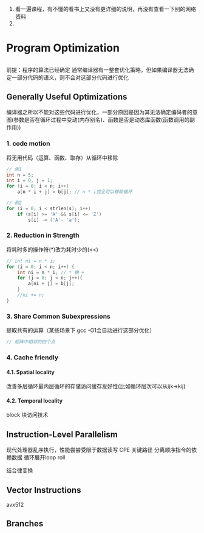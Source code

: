 1. 看一遍课程，有不懂的看书上又没有更详细的说明，再没有查看一下别的网络资料
2. 
# Program Optimization
## 
前提：程序的算法已经确定
通常编译器有一整套优化策略，但如果编译器无法确定一部分代码的语义，则不会对这部分代码进行优化
## Generally Useful Optimizations
编译器之所以不能对这些代码进行优化，一部分原因是因为其无法确定编码者的意图(参数是否在循环过程中变动(内存别名)、函数是否是动态库函数(函数调用的副作用))
### 1. code motion
将无用代码（运算、函数、取存）从循环中移除
``` C
// 例1
int n = 5;
int i = 0, j = 1;
for (i = 0; i < n; i++)
    a[n * i + j] = b[j]; // n * i完全可以移除循环 
```
``` C
// 例2
for (i = 0; i < strlen(s); i++)
    if (s[i] >= 'A' && s[i] <= 'Z')
        s[i] -= ('A'- 'a');
```
### 2. Reduction in Strength
将耗时多的操作符(*)改为耗时少的(<<)
```  C
// int ni = n * i;
for (i = 0; i < n; i++) {
    int ni = n * i; // * 换 +
    for (j = 0; j < n; j++){
        a[ni + j] = b[j];
    }
    //ni += n;
}
```
### 3. Share Common Subexpressions
提取共有的运算（某些场景下 gcc -O1会自动进行这部分优化）
``` C
// 矩阵中相邻的四个点
```
### 4. Cache friendly
#### 4.1. Spatial locality
改善多层循环最内层循环的存储访问缓存友好性(比如循环层次可以从ijk->kij) 
#### 4.2. Temporal locality
block 块访问技术
## Instruction-Level Parallelism
现代处理器乱序执行，性能尝尝受限于数据读写
CPE
关键路径 分离顺序指令的依赖数据 循环展开loop roll

结合律变换
## Vector Instructions
avx512
## Branches 
